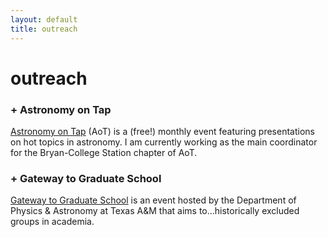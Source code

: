 ```yaml
---
layout: default
title: outreach
---
```


# outreach
### + Astronomy on Tap
[Astronomy on Tap](https://astronomyontap.org/locations/bcs-tx/) (AoT) is a (free!) monthly event featuring presentations on hot topics in astronomy. I am currently working as the main coordinator for the Bryan-College Station chapter of AoT.

### + Gateway to Graduate School
[Gateway to Graduate School](https://gradgateway.physics.tamu.edu/) is an event hosted by the Department of Physics & Astronomy at Texas A&M that aims to...historically excluded groups in academia.
